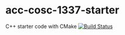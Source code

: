 # acc-cosc-1337-starter
C++ starter code with CMake
[![Build Status](https://travis-ci.org/acc-cosc-1337-fall-2019/acc-cosc-1337-fall-2019-KrisCpluplus.svg?branch=master)](https://travis-ci.org/acc-cosc-1337-fall-2019/acc-cosc-1337-fall-2019-KrisCplusplus)
